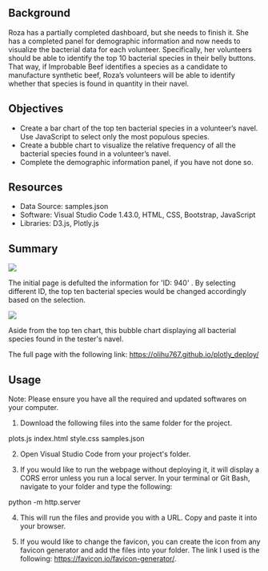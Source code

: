 
## Background 
Roza has a partially completed dashboard, but she needs to finish it. She has a completed panel for demographic information and now needs to visualize the bacterial data for each volunteer. Specifically, her volunteers should be able to identify the top 10 bacterial species in their belly buttons. That way, if Improbable Beef identifies a species as a candidate to manufacture synthetic beef, Roza’s volunteers will be able to identify whether that species is found in quantity in their navel.

## Objectives

* Create a bar chart of the top ten bacterial species in a volunteer’s navel. Use JavaScript to select only the most populous species.
* Create a bubble chart to visualize the relative frequency of all the bacterial species found in a volunteer’s navel.
* Complete the demographic information panel, if you have not done so.

## Resources

* Data Source: samples.json
* Software: Visual Studio Code 1.43.0, HTML, CSS, Bootstrap, JavaScript
* Libraries: D3.js, Plotly.js

## Summary

![](image/image_1) 

The initial page is defulted the information for 'ID: 940' . By selecting different ID, the top ten bacterial species would be changed accordingly based on the selection. 

![](image/image_2)

Aside from the top ten chart, this bubble chart  displaying all bacterial species found in the tester's navel.

The full page with the following link: https://olihu767.github.io/plotly_deploy/


## Usage
Note: Please ensure you have all the required and updated softwares on your computer.
1. Download the following files into the same folder for the project.

plots.js
index.html
style.css
samples.json

2. Open Visual Studio Code from your project's folder.

3. If you would like to run the webpage without deploying it, it will display a CORS error unless you run a local server. In your terminal or Git Bash, navigate to your folder and type the following:

python -m http.server

4. This will run the files and provide you with a URL. Copy and paste it into your browser.

5. If you would like to change the favicon, you can create the icon from any favicon generator and add the files into your folder. The link I used is the following: https://favicon.io/favicon-generator/.


